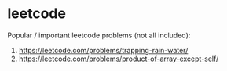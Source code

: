 # leetcode

Popular / important leetcode problems (not all included):
1. https://leetcode.com/problems/trapping-rain-water/
2. https://leetcode.com/problems/product-of-array-except-self/
